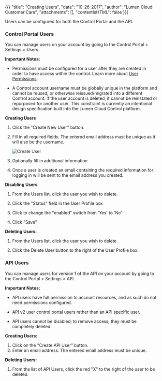 {{{
  "title": "Creating Users",
  "date": "10-26-2017",
  "author": "Lumen Cloud Customer Care",
  "attachments": [],
  "contentIsHTML": false
}}}

Users can be configured for both the Control Portal and the API.

### Control Portal Users

You can manage users on your account by going to the Control Portal > Settings > Users.

**Important Notes:** 
* Permissions must be configured for a user after they are created in order to have access within the control. Learn more about [User Permissions](user-permissions.md).

* A Control account username must be globally unique in the platform and cannot be reused, or otherwise reissued/migrated into a different Control account. If the user account is deleted, it cannot be reinstated or repurposed for another user. This constraint is currently an intentional design specification built into the Lumen Cloud Control platform.

**Creating Users**
1. Click the "Create New User" button.

2. Fill in all required fields. The entered email address must be unique as it will also be the username.

    ![Create User](../images/control-portal-create-user.png)

3. Optionally fill in additional information

4. Once a user is created an email containing the required information for logging in will be sent to the email address you created.

**Disabling Users**
1. From the Users list, click the user you wish to delete.

2. Click the "Status" field in the User Profile box

3. Click to change the "enabled" switch from 'Yes' to 'No'

4. Click "Save"

**Deleting Users:**
1. From the Users list, click the user you wish to delete.

2. Click the Delete User button to the right of the User Profile box.


### API Users

You can manage users for version 1 of the API on your account by going to the Control Portal > Settings > API.

**Important Notes:** 
* API users have full permission to account resources, and as such do not need permissions configured.

* API v2 user control portal users rather than an API specific user.

* API users cannot be disabled; to remove access, they must be completely deleted 

**Creating Users:**
1. Click on the "Create API User" button.
2. Enter an email address. The entered email address must be unique.

**Deleting Users:**
1. From the list of API Users, click the red "X" to the right of the user to be deleted.
